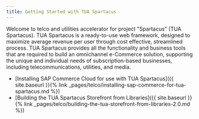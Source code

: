 ```yaml
---
title: Getting Started with TUA Spartacus
---
```


Welcome to telco and utilities accelerator for project "Spartacus" (TUA Spartacus). TUA Spartacus is a ready-to-use web framework, designed to maximize average revenue per user through cost effective, streamlined process. TUA Spartacus provides all the functionality and business tools that are required to build an omnichannel e-Commerce solution, supporting the unique and individual needs of subscription-based businesses, including telecommunications, utilities, and media.

- [Installing SAP Commerce Cloud for use with TUA Spartacus]({{ site.baseurl }}{% link _pages/telco/installing-sap-commerce-for-tua-spartacus.md %})
- [Building the TUA Spartacus Storefront from Libraries]({{ site.baseurl }}{% link _pages/telco/building-the-tua-storefront-from-libraries-2.0.md %})
